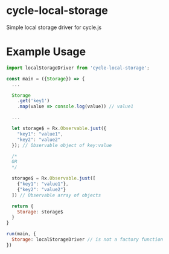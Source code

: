 # cycle-local-storage
Simple local storage driver for cycle.js

# Example Usage
```javascript
import localStorageDriver from 'cycle-local-storage';

const main = ({Storage}) => {
  ...

  Storage
    .get('key1')
    .map(value => console.log(value)) // value1

  ...

  let storage$ = Rx.Observable.just({
    "key1": "value1",
    "key2": "value2"
  }); // Observable object of key:value

  /*
  OR
  */

  storage$ = Rx.Observable.just([
    {"key1": "value1"},
    {"key2": "value2"}
  ]) // Observable array of objects

  return {
    Storage: storage$
  }
}

run(main, {
  Storage: localStorageDriver // is not a factory function
})
```
